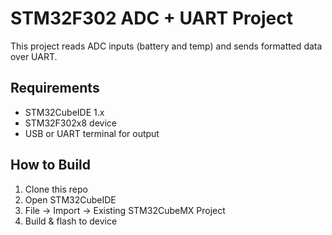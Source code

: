 # STM32F302 ADC + UART Project

This project reads ADC inputs (battery and temp) and sends formatted data over UART.

## Requirements
- STM32CubeIDE 1.x
- STM32F302x8 device
- USB or UART terminal for output

## How to Build
1. Clone this repo
2. Open STM32CubeIDE
3. File → Import → Existing STM32CubeMX Project
4. Build & flash to device
